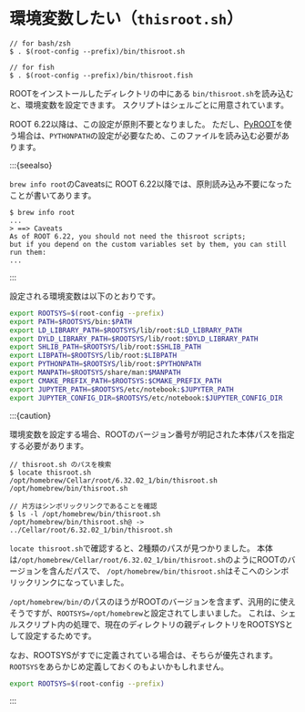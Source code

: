 # 環境変数したい（``thisroot.sh``）

```console
// for bash/zsh
$ . $(root-config --prefix)/bin/thisroot.sh

// for fish
$ . $(root-config --prefix)/bin/thisroot.fish
```

ROOTをインストールしたディレクトリの中にある
``bin/thisroot.sh``を読み込むと、環境変数を設定できます。
スクリプトはシェルごとに用意されています。

ROOT 6.22以降は、この設定が原則不要となりました。
ただし、[PyROOT](./root-pyroot.md)を使う場合は、``PYTHONPATH``の設定が必要なため、このファイルを読み込む必要があります。

:::{seealso}

``brew info root``のCaveatsに
ROOT 6.22以降では、原則読み込み不要になったことが書いてあります。

```console
$ brew info root
...
> ==> Caveats
As of ROOT 6.22, you should not need the thisroot scripts;
but if you depend on the custom variables set by them, you can still run them:
...
```

:::

設定される環境変数は以下のとおりです。

```bash
export ROOTSYS=$(root-config --prefix)
export PATH=$ROOTSYS/bin:$PATH
export LD_LIBRARY_PATH=$ROOTSYS/lib/root:$LD_LIBRARY_PATH
export DYLD_LIBRARY_PATH=$ROOTSYS/lib/root:$DYLD_LIBRARY_PATH
export SHLIB_PATH=$ROOTSYS/lib/root:$SHLIB_PATH
export LIBPATH=$ROOTSYS/lib/root:$LIBPATH
export PYTHONPATH=$ROOTSYS/lib/root:$PYTHONPATH
export MANPATH=$ROOTSYS/share/man:$MANPATH
export CMAKE_PREFIX_PATH=$ROOTSYS:$CMAKE_PREFIX_PATH
export JUPYTER_PATH=$ROOTSYS/etc/notebook:$JUPYTER_PATH
export JUPYTER_CONFIG_DIR=$ROOTSYS/etc/notebook:$JUPYTER_CONFIG_DIR
```

:::{caution}

環境変数を設定する場合、ROOTのバージョン番号が明記された本体パスを指定する必要があります。

```console
// thisroot.sh のパスを検索
$ locate thisroot.sh
/opt/homebrew/Cellar/root/6.32.02_1/bin/thisroot.sh
/opt/homebrew/bin/thisroot.sh

// 片方はシンボリックリンクであることを確認
$ ls -l /opt/homebrew/bin/thisroot.sh
/opt/homebrew/bin/thisroot.sh@ -> ../Cellar/root/6.32.02_1/bin/thisroot.sh
```

``locate thisroot.sh``で確認すると、2種類のパスが見つかりました。
本体は``/opt/homebrew/Cellar/root/6.32.02_1/bin/thisroot.sh``のようにROOTのバージョンを含んだパスで、
``/opt/homebrew/bin/thisroot.sh``はそこへのシンボリックリンクになっていました。

``/opt/homebrew/bin/``のパスのほうがROOTのバージョンを含まず、汎用的に使えそうですが、``ROOTSYS=/opt/homebrew``と設定されてしまいました。
これは、シェルスクリプト内の処理で、現在のディレクトリの親ディレクトリをROOTSYSとして設定するためです。

なお、ROOTSYSがすでに定義されている場合は、そちらが優先されます。
`ROOTSYS`をあらかじめ定義しておくのもよいかもしれません。

```bash
export ROOTSYS=$(root-config --prefix)
```

:::
